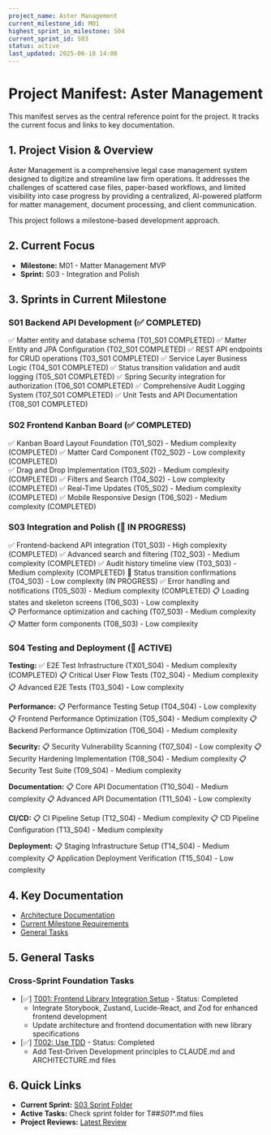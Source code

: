 ```yaml
---
project_name: Aster Management
current_milestone_id: M01
highest_sprint_in_milestone: S04
current_sprint_id: S03
status: active
last_updated: 2025-06-18 14:08
---
```


# Project Manifest: Aster Management

This manifest serves as the central reference point for the project. It tracks the current focus and links to key documentation.

## 1. Project Vision & Overview

Aster Management is a comprehensive legal case management system designed to digitize and streamline law firm operations. It addresses the challenges of scattered case files, paper-based workflows, and limited visibility into case progress by providing a centralized, AI-powered platform for matter management, document processing, and client communication.

This project follows a milestone-based development approach.

## 2. Current Focus

- **Milestone:** M01 - Matter Management MVP
- **Sprint:** S03 - Integration and Polish

## 3. Sprints in Current Milestone

### S01 Backend API Development (✅ COMPLETED)

✅ Matter entity and database schema (T01_S01 COMPLETED)
✅ Matter Entity and JPA Configuration (T02_S01 COMPLETED)
✅ REST API endpoints for CRUD operations (T03_S01 COMPLETED)
✅ Service Layer Business Logic (T04_S01 COMPLETED)
✅ Status transition validation and audit logging (T05_S01 COMPLETED)
✅ Spring Security integration for authorization (T06_S01 COMPLETED)
✅ Comprehensive Audit Logging System (T07_S01 COMPLETED)
✅ Unit Tests and API Documentation (T08_S01 COMPLETED)

### S02 Frontend Kanban Board (✅ COMPLETED)

✅ Kanban Board Layout Foundation (T01_S02) - Medium complexity (COMPLETED)
✅ Matter Card Component (T02_S02) - Low complexity (COMPLETED)  
✅ Drag and Drop Implementation (T03_S02) - Medium complexity (COMPLETED)
✅ Filters and Search (T04_S02) - Low complexity (COMPLETED)
✅ Real-Time Updates (T05_S02) - Medium complexity (COMPLETED)
✅ Mobile Responsive Design (T06_S02) - Medium complexity (COMPLETED)

### S03 Integration and Polish (🚧 IN PROGRESS)

✅ Frontend-backend API integration (T01_S03) - High complexity (COMPLETED)
✅ Advanced search and filtering (T02_S03) - Medium complexity (COMPLETED)
✅ Audit history timeline view (T03_S03) - Medium complexity (COMPLETED)
🚧 Status transition confirmations (T04_S03) - Low complexity (IN PROGRESS)
✅ Error handling and notifications (T05_S03) - Medium complexity (COMPLETED)
📋 Loading states and skeleton screens (T06_S03) - Low complexity  
📋 Performance optimization and caching (T07_S03) - Medium complexity
📋 Matter form components (T08_S03) - Low complexity

### S04 Testing and Deployment (🚀 ACTIVE)

**Testing:**
✅ E2E Test Infrastructure (TX01_S04) - Medium complexity (COMPLETED)
📋 Critical User Flow Tests (T02_S04) - Medium complexity
📋 Advanced E2E Tests (T03_S04) - Low complexity

**Performance:**
📋 Performance Testing Setup (T04_S04) - Low complexity
📋 Frontend Performance Optimization (T05_S04) - Medium complexity
📋 Backend Performance Optimization (T06_S04) - Medium complexity

**Security:**
📋 Security Vulnerability Scanning (T07_S04) - Low complexity
📋 Security Hardening Implementation (T08_S04) - Medium complexity
📋 Security Test Suite (T09_S04) - Medium complexity

**Documentation:**
📋 Core API Documentation (T10_S04) - Medium complexity
📋 Advanced API Documentation (T11_S04) - Low complexity

**CI/CD:**
📋 CI Pipeline Setup (T12_S04) - Medium complexity
📋 CD Pipeline Configuration (T13_S04) - Medium complexity

**Deployment:**
📋 Staging Infrastructure Setup (T14_S04) - Medium complexity
📋 Application Deployment Verification (T15_S04) - Low complexity

## 4. Key Documentation

- [Architecture Documentation](./01_PROJECT_DOCS/ARCHITECTURE.md)
- [Current Milestone Requirements](./02_REQUIREMENTS/M01_Matter_Management_MVP/)
- [General Tasks](./04_GENERAL_TASKS/)

## 5. General Tasks

### Cross-Sprint Foundation Tasks
- [✅] [T001: Frontend Library Integration Setup](./04_GENERAL_TASKS/TX001_Frontend_Library_Integration_Setup.md) - Status: Completed
  - Integrate Storybook, Zustand, Lucide-React, and Zod for enhanced frontend development
  - Update architecture and frontend documentation with new library specifications
- [✅] [T002: Use TDD](./04_GENERAL_TASKS/TX002_Use_TDD.md) - Status: Completed
  - Add Test-Driven Development principles to CLAUDE.md and ARCHITECTURE.md files

## 6. Quick Links

- **Current Sprint:** [S03 Sprint Folder](./03_SPRINTS/S03_M01_Integration_and_Polish/)
- **Active Tasks:** Check sprint folder for T##_S01_*.md files
- **Project Reviews:** [Latest Review](./10_STATE_OF_PROJECT/)
